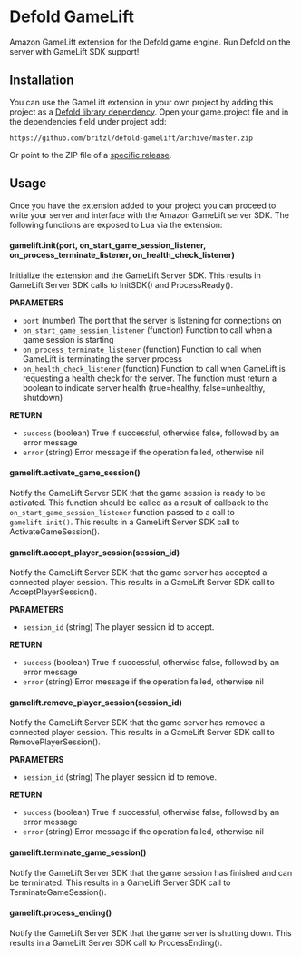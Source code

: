 # Defold GameLift
Amazon GameLift extension for the Defold game engine. Run Defold on the server with GameLift SDK support!

## Installation
You can use the GameLift extension in your own project by adding this project as a [Defold library dependency](http://www.defold.com/manuals/libraries/). Open your game.project file and in the dependencies field under project add:

	https://github.com/britzl/defold-gamelift/archive/master.zip

Or point to the ZIP file of a [specific release](https://github.com/britzl/defold-gamelift/releases).

## Usage
Once you have the extension added to your project you can proceed to write your server and interface with the Amazon GameLift server SDK. The following functions are exposed to Lua via the extension:

#### gamelift.init(port, on_start_game_session_listener, on_process_terminate_listener, on_health_check_listener)
Initialize the extension and the GameLift Server SDK. This results in GameLift Server SDK calls to InitSDK() and ProcessReady().

**PARAMETERS**
* ```port``` (number) The port that the server is listening for connections on
* ```on_start_game_session_listener``` (function) Function to call when a game session is starting
* ```on_process_terminate_listener``` (function) Function to call when GameLift is terminating the server process
* ```on_health_check_listener``` (function) Function to call when GameLift is requesting a health check for the server. The function must return a boolean to indicate server health (true=healthy, false=unhealthy, shutdown)

**RETURN**
* ```success``` (boolean) True if successful, otherwise false, followed by an error message
* ```error``` (string) Error message if the operation failed, otherwise nil

#### gamelift.activate_game_session()
Notify the GameLift Server SDK that the game session is ready to be activated. This function should be called as a result of callback to the ```on_start_game_session_listener``` function passed to a call to ```gamelift.init()```. This results in a GameLift Server SDK call to ActivateGameSession().

#### gamelift.accept_player_session(session_id)
Notify the GameLift Server SDK that the game server has accepted a connected player session. This results in a GameLift Server SDK call to AcceptPlayerSession().

**PARAMETERS**
* ```session_id``` (string) The player session id to accept.

**RETURN**
* ```success``` (boolean) True if successful, otherwise false, followed by an error message
* ```error``` (string) Error message if the operation failed, otherwise nil

#### gamelift.remove_player_session(session_id)
Notify the GameLift Server SDK that the game server has removed a connected player session. This results in a GameLift Server SDK call to RemovePlayerSession().

**PARAMETERS**
* ```session_id``` (string) The player session id to remove.

**RETURN**
* ```success``` (boolean) True if successful, otherwise false, followed by an error message
* ```error``` (string) Error message if the operation failed, otherwise nil

#### gamelift.terminate_game_session()
Notify the GameLift Server SDK that the game session has finished and can be terminated. This results in a GameLift Server SDK call to TerminateGameSession().

#### gamelift.process_ending()
Notify the GameLift Server SDK that the game server is shutting down. This results in a GameLift Server SDK call to ProcessEnding().
